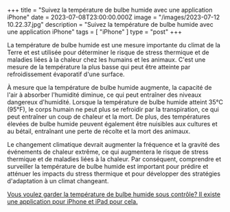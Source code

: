 +++
title = "Suivez la température de bulbe humide avec une application iPhone"
date = 2023-07-08T23:00:00.000Z
image = "/images/2023-07-12 10.22.37.jpg"
description = "Suivez la température de bulbe humide avec une application iPhone"
tags = [ "iPhone" ]
type = "post"
+++

La température de bulbe humide est une mesure importante du climat de la Terre et est utilisée pour déterminer le risque de stress thermique et de maladies liées à la chaleur chez les humains et les animaux. C'est une mesure de la température la plus basse qui peut être atteinte par refroidissement évaporatif d'une surface.

À mesure que la température de bulbe humide augmente, la capacité de l'air à absorber l'humidité diminue, ce qui peut entraîner des niveaux dangereux d'humidité. Lorsque la température de bulbe humide atteint 35°C (95°F), le corps humain ne peut plus se refroidir par la transpiration, ce qui peut entraîner un coup de chaleur et la mort. De plus, des températures élevées de bulbe humide peuvent également être nuisibles aux cultures et au bétail, entraînant une perte de récolte et la mort des animaux.

Le changement climatique devrait augmenter la fréquence et la gravité des événements de chaleur extrême, ce qui augmentera le risque de stress thermique et de maladies liées à la chaleur. Par conséquent, comprendre et surveiller la température de bulbe humide est important pour prédire et atténuer les impacts du stress thermique et pour développer des stratégies d'adaptation à un climat changeant.

[Vous voulez garder la température de bulbe humide sous contrôle?
Il existe une application pour iPhone et iPad pour cela.](<> "https://climacam.com")
